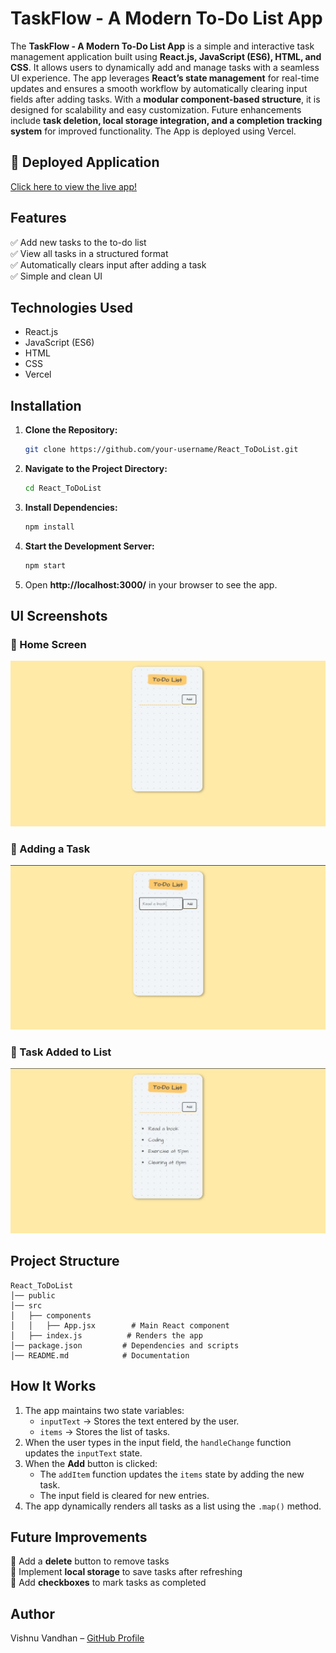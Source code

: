 # TaskFlow - A Modern To-Do List App

The **TaskFlow - A Modern To-Do List App** is a simple and interactive task management application built using **React.js, JavaScript (ES6), HTML, and CSS**. It allows users to dynamically add and manage tasks with a seamless UI experience. The app leverages **React’s state management** for real-time updates and ensures a smooth workflow by automatically clearing input fields after adding tasks. With a **modular component-based structure**, it is designed for scalability and easy customization. Future enhancements include **task deletion, local storage integration, and a completion tracking system** for improved functionality. The App is deployed using Vercel.

## 🚀 Deployed Application
[Click here to view the live app!](https://vishnus-react-to-do-list.vercel.app/)

## Features  
✅ Add new tasks to the to-do list  
✅ View all tasks in a structured format  
✅ Automatically clears input after adding a task  
✅ Simple and clean UI  

## Technologies Used  
- React.js  
- JavaScript (ES6)  
- HTML  
- CSS  
- Vercel

## Installation  

1. **Clone the Repository:**  
   ```bash
   git clone https://github.com/your-username/React_ToDoList.git
   ```
2. **Navigate to the Project Directory:**  
   ```bash
   cd React_ToDoList
   ```
3. **Install Dependencies:**  
   ```bash
   npm install
   ```
4. **Start the Development Server:**  
   ```bash
   npm start
   ```
5. Open **http://localhost:3000/** in your browser to see the app.  

## UI Screenshots  

### 📌 Home Screen  
![Home Screen](screenshots/home.png)  

### 📌 Adding a Task  
![Adding a Task](screenshots/add-task.png)  

### 📌 Task Added to List  
![Task Added](screenshots/task-list.png)  

## Project Structure  
```
React_ToDoList
│── public
│── src
│   ├── components
│   │   ├── App.jsx        # Main React component
│   ├── index.js          # Renders the app
│── package.json         # Dependencies and scripts
│── README.md            # Documentation
```


## How It Works  
1. The app maintains two state variables:  
   - `inputText` → Stores the text entered by the user.  
   - `items` → Stores the list of tasks.  
2. When the user types in the input field, the `handleChange` function updates the `inputText` state.  
3. When the **Add** button is clicked:  
   - The `addItem` function updates the `items` state by adding the new task.  
   - The input field is cleared for new entries.  
4. The app dynamically renders all tasks as a list using the `.map()` method.  


## Future Improvements  
🔹 Add a **delete** button to remove tasks  
🔹 Implement **local storage** to save tasks after refreshing  
🔹 Add **checkboxes** to mark tasks as completed  

## Author  
Vishnu Vandhan – [GitHub Profile](https://github.com/VishVandhan004)  
